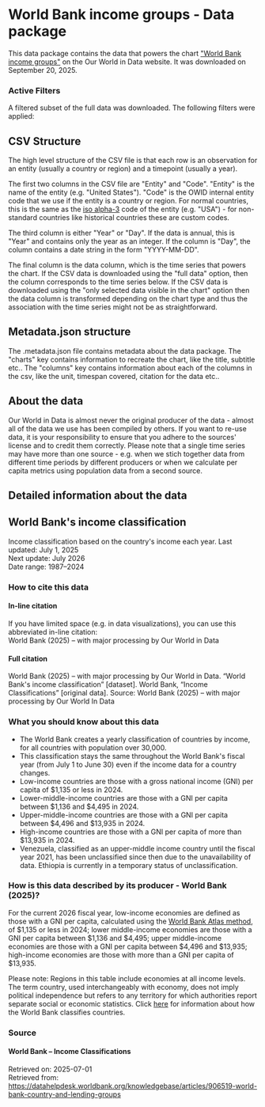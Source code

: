 # World Bank income groups - Data package

This data package contains the data that powers the chart ["World Bank income groups"](https://ourworldindata.org/grapher/world-bank-income-groups?v=1&csvType=full&useColumnShortNames=false) on the Our World in Data website. It was downloaded on September 20, 2025.

### Active Filters

A filtered subset of the full data was downloaded. The following filters were applied:

## CSV Structure

The high level structure of the CSV file is that each row is an observation for an entity (usually a country or region) and a timepoint (usually a year).

The first two columns in the CSV file are "Entity" and "Code". "Entity" is the name of the entity (e.g. "United States"). "Code" is the OWID internal entity code that we use if the entity is a country or region. For normal countries, this is the same as the [iso alpha-3](https://en.wikipedia.org/wiki/ISO_3166-1_alpha-3) code of the entity (e.g. "USA") - for non-standard countries like historical countries these are custom codes.

The third column is either "Year" or "Day". If the data is annual, this is "Year" and contains only the year as an integer. If the column is "Day", the column contains a date string in the form "YYYY-MM-DD".

The final column is the data column, which is the time series that powers the chart. If the CSV data is downloaded using the "full data" option, then the column corresponds to the time series below. If the CSV data is downloaded using the "only selected data visible in the chart" option then the data column is transformed depending on the chart type and thus the association with the time series might not be as straightforward.

## Metadata.json structure

The .metadata.json file contains metadata about the data package. The "charts" key contains information to recreate the chart, like the title, subtitle etc.. The "columns" key contains information about each of the columns in the csv, like the unit, timespan covered, citation for the data etc..

## About the data

Our World in Data is almost never the original producer of the data - almost all of the data we use has been compiled by others. If you want to re-use data, it is your responsibility to ensure that you adhere to the sources' license and to credit them correctly. Please note that a single time series may have more than one source - e.g. when we stich together data from different time periods by different producers or when we calculate per capita metrics using population data from a second source.

## Detailed information about the data


## World Bank's income classification
Income classification based on the country's income each year.
Last updated: July 1, 2025  
Next update: July 2026  
Date range: 1987–2024  


### How to cite this data

#### In-line citation
If you have limited space (e.g. in data visualizations), you can use this abbreviated in-line citation:  
World Bank (2025) – with major processing by Our World in Data

#### Full citation
World Bank (2025) – with major processing by Our World in Data. “World Bank's income classification” [dataset]. World Bank, “Income Classifications” [original data].
Source: World Bank (2025) – with major processing by Our World In Data

### What you should know about this data
* The World Bank creates a yearly classification of countries by income, for all countries with population over 30,000.
* This classification stays the same throughout the World Bank's fiscal year (from July 1 to June 30) even if the income data for a country changes.
* Low-income countries are those with a gross national income (GNI) per capita of $1,135 or less in 2024.
* Lower-middle-income countries are those with a GNI per capita between $1,136 and $4,495 in 2024.
* Upper-middle-income countries are those with a GNI per capita between $4,496 and $13,935 in 2024.
* High-income countries are those with a GNI per capita of more than $13,935 in 2024.
* Venezuela, classified as an upper-middle income country until the fiscal year 2021, has been unclassified since then due to the unavailability of data. Ethiopia is currently in a temporary status of unclassification.

### How is this data described by its producer - World Bank (2025)?
For the current 2026 fiscal year, low-income economies are defined as those with a GNI per capita, calculated using the [World Bank Atlas method](https://datahelpdesk.worldbank.org/knowledgebase/articles/378832-what-is-the-world-bank-atlas-method), of $1,135 or less in 2024; lower middle-income economies are those with a GNI per capita between $1,136 and $4,495; upper middle-income economies are those with a GNI per capita between $4,496 and $13,935; high-income economies are those with more than a GNI per capita of $13,935.

Please note: Regions in this table include economies at all income levels. The term country, used interchangeably with economy, does not imply political independence but refers to any territory for which authorities report separate social or economic statistics. Click [here](https://datahelpdesk.worldbank.org/knowledgebase/articles/378834-how-does-the-world-bank-classify-countries) for information about how the World Bank classifies countries.

### Source

#### World Bank – Income Classifications
Retrieved on: 2025-07-01  
Retrieved from: https://datahelpdesk.worldbank.org/knowledgebase/articles/906519-world-bank-country-and-lending-groups  


    